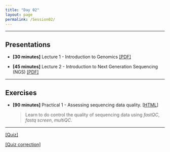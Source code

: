 ```yaml
---
title: "Day 02"
layout: page
permalink: /Session02/
---
```


---
## Presentations

- **\[30 minutes\]** Lecture 1 - Introduction to Genomics
[[PDF]](01_Genommics.pdf)

- **\[45 minutes\]** Lecture 2 - Introduction to Next Generation Sequencing (NGS)
[[PDF]](02_NGS.pdf)

---
## Exercises

-  **\[90 minutes\]** Practical 1 - Assessing sequencing data quality.
    [[HTML](QC)]

    > Learn to do control the quality of sequencing data using *fastQC*, 
    *fastq screen*, *multiQC*.

--- 

[[Quiz]](Quiz_02.pdf)

[[Quiz correction]](Quiz_02_correction.pdf)
